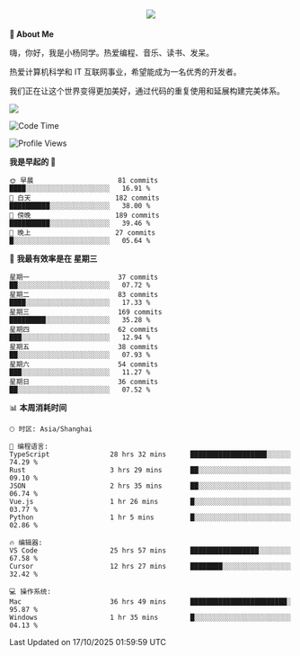 
<h1 align="center">
	<a href="https://anify.cn/">
		<img src="https://readme-typing-svg.herokuapp.com/?lines=小🐑同学祝您今天愉快!;无期并非终点,而是重新定义起点的契机!&center=true&size=27&width=495">
	</a>
</h1>


**🤺 About Me**

嗨，你好，我是小杨同学。热爱编程、音乐、读书、发呆。

热爱计算机科学和 IT 互联网事业，希望能成为一名优秀的开发者。

我们正在让这个世界变得更加美好，通过代码的重复使用和延展构建完美体系。

<!-- https://github.com/anuraghazra/github-readme-stats -->
<img align="center" src="https://github-readme-stats.vercel.app/api/wakatime?username=wuqi&theme=transparent&hide_border=true&layout=compact&langs_count=220" />


<!--START_SECTION:waka-->
![Code Time](http://img.shields.io/badge/Code%20Time-4%2C392%20hrs%2044%20mins-blue)

![Profile Views](http://img.shields.io/badge/%E4%B8%AA%E4%BA%BA%E8%B5%84%E6%96%99%E8%A7%82%E7%9C%8B%E6%AC%A1%E6%95%B0-12-blue)

**我是早起的 🐤** 

```text
🌞 早晨                     81 commits          ████░░░░░░░░░░░░░░░░░░░░░   16.91 % 
🌆 白天                     182 commits         ██████████░░░░░░░░░░░░░░░   38.00 % 
🌃 傍晚                     189 commits         ██████████░░░░░░░░░░░░░░░   39.46 % 
🌙 晚上                     27 commits          █░░░░░░░░░░░░░░░░░░░░░░░░   05.64 % 
```
📅 **我最有效率是在 星期三** 

```text
星期一                      37 commits          ██░░░░░░░░░░░░░░░░░░░░░░░   07.72 % 
星期二                      83 commits          ████░░░░░░░░░░░░░░░░░░░░░   17.33 % 
星期三                      169 commits         █████████░░░░░░░░░░░░░░░░   35.28 % 
星期四                      62 commits          ███░░░░░░░░░░░░░░░░░░░░░░   12.94 % 
星期五                      38 commits          ██░░░░░░░░░░░░░░░░░░░░░░░   07.93 % 
星期六                      54 commits          ███░░░░░░░░░░░░░░░░░░░░░░   11.27 % 
星期日                      36 commits          ██░░░░░░░░░░░░░░░░░░░░░░░   07.52 % 
```


📊 **本周消耗时间** 

```text
🕑︎ 时区: Asia/Shanghai

💬 编程语言: 
TypeScript               28 hrs 32 mins      ███████████████████░░░░░░   74.29 % 
Rust                     3 hrs 29 mins       ██░░░░░░░░░░░░░░░░░░░░░░░   09.10 % 
JSON                     2 hrs 35 mins       ██░░░░░░░░░░░░░░░░░░░░░░░   06.74 % 
Vue.js                   1 hr 26 mins        █░░░░░░░░░░░░░░░░░░░░░░░░   03.77 % 
Python                   1 hr 5 mins         █░░░░░░░░░░░░░░░░░░░░░░░░   02.86 % 

🔥 编辑器: 
VS Code                  25 hrs 57 mins      █████████████████░░░░░░░░   67.58 % 
Cursor                   12 hrs 27 mins      ████████░░░░░░░░░░░░░░░░░   32.42 % 

💻 操作系统: 
Mac                      36 hrs 49 mins      ████████████████████████░   95.87 % 
Windows                  1 hr 35 mins        █░░░░░░░░░░░░░░░░░░░░░░░░   04.13 % 
```


 Last Updated on 17/10/2025 01:59:59 UTC
<!--END_SECTION:waka-->



<!--
**wuqi-y/wuqi-y** is a ✨ _special_ ✨ repository because its `README.md` (this file) appears on your GitHub profile.

Here are some ideas to get you started:

- 🔭 I’m currently working on ...
- 🌱 I’m currently learning ...
- 👯 I’m looking to collaborate on ...
- 🤔 I’m looking for help with ...
- 💬 Ask me about ...
- 📫 How to reach me: ...
- 😄 Pronouns: ...
- ⚡ Fun fact: ...
-->
